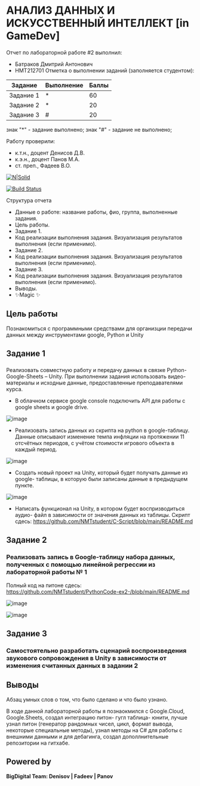# АНАЛИЗ ДАННЫХ И ИСКУССТВЕННЫЙ ИНТЕЛЛЕКТ [in GameDev]
Отчет по лабораторной работе #2 выполнил:
- Батраков Дмитрий Антонович
- НМТ212701
Отметка о выполнении заданий (заполняется студентом):

| Задание | Выполнение | Баллы |
| ------ | ------ | ------ |
| Задание 1 | * | 60 |
| Задание 2 | * | 20 |
| Задание 3 | # | 20 |

знак "*" - задание выполнено; знак "#" - задание не выполнено;

Работу проверили:
- к.т.н., доцент Денисов Д.В.
- к.э.н., доцент Панов М.А.
- ст. преп., Фадеев В.О.

[![N|Solid](https://cldup.com/dTxpPi9lDf.thumb.png)](https://nodesource.com/products/nsolid)

[![Build Status](https://travis-ci.org/joemccann/dillinger.svg?branch=master)](https://travis-ci.org/joemccann/dillinger)

Структура отчета

- Данные о работе: название работы, фио, группа, выполненные задания.
- Цель работы.
- Задание 1.
- Код реализации выполнения задания. Визуализация результатов выполнения (если применимо).
- Задание 2.
- Код реализации выполнения задания. Визуализация результатов выполнения (если применимо).
- Задание 3.
- Код реализации выполнения задания. Визуализация результатов выполнения (если применимо).
- Выводы.
- ✨Magic ✨

## Цель работы
Познакомиться с программными средствами для организции передачи данных между инструментами google, Python и Unity

## Задание 1
### 
Реализовать совместную работу и передачу данных в связке Python- Google-Sheets – Unity. 
При выполнении задания использовать видео-материалы и исходные данные, предоставленные преподавателями курса.
- В облачном сервисе google console подключить API для работы с google sheets и google drive.

![image](https://user-images.githubusercontent.com/113825126/194524093-c861bbb8-e478-44a0-9f9f-34cba98d5df7.png)

- Реализовать запись данных из скрипта на python в google-таблицу. Данные описывают изменение темпа инфляции на протяжении 11 отсчётных периодов, с учётом стоимости игрового объекта в каждый период.

![image](https://user-images.githubusercontent.com/113825126/194524628-fbe3fe27-d8cb-4d35-9d55-f28225b1655d.png)

- Создать новый проект на Unity, который будет получать данные из google- таблицы, в которую были записаны данные в предыдущем пункте.

![image](https://user-images.githubusercontent.com/113825126/194526021-ead2c581-d89b-443b-a3ef-9d013dc3bf06.png)

- Написать функционал на Unity, в котором будет воспризводиться аудио- файл в зависимости от значения данных из таблицы.
Скрипт сдесь: https://github.com/NMTstudent/C-Script/blob/main/README.md


## Задание 2
### Реализовать запись в Google-таблицу набора данных, полученных с помощью линейной регрессии из лабораторной работы № 1
Полный код на питоне сдесь: https://github.com/NMTstudent/PythonCode-ex2-/blob/main/README.md

![image](https://user-images.githubusercontent.com/113825126/194574937-52cbc6e8-ad2e-4364-9113-8c20326ff65f.png)

![image](https://user-images.githubusercontent.com/113825126/194574822-9576f166-daa2-43f2-be82-ac4ad843f646.png)

## Задание 3
### Самостоятельно разработать сценарий воспроизведения звукового сопровождения в Unity в зависимости от изменения считанных данных в задании 2

## Выводы
Абзац умных слов о том, что было сделано и что было узнано.

В ходе данной лабораторной работы я познаокмился с Google.Cloud, Google.Sheets, создал интеграцию питон- гугл таблица- юнити, лучше узнал питон (генератор рандомных чисел, цикл, формат вывода, некоторые специальные методы), узнал методы на C# для работы с внешними данными и для дебагинга, создал дополлнительные репозитории на гитхабе.

## Powered by

**BigDigital Team: Denisov | Fadeev | Panov**
